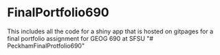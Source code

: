 # FinalPortfolio690
This includes all the code for a shiny app that is hosted on gitpages for a final portfolio assignment for GEOG 690 at SFSU
"# PeckhamFinalProtfolio690" 
